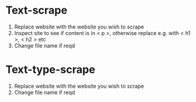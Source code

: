 # Text-scrape

1. Replace website with the website you wish to scrape
2. Inspect site to see if content is in < p >, otherwise replace e.g. with < h1 >, < h2 > etc
3. Change file name if reqd

# Text-type-scrape

1. Replace website with the website you wish to scrape
2. Change file name if reqd
